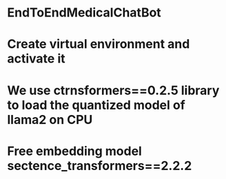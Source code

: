# EndToEndMedicalChatBot
# Create virtual environment and activate it
# We use ctrnsformers==0.2.5 library to load the quantized model of llama2 on CPU
# Free embedding model sectence_transformers==2.2.2